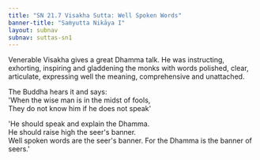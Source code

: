 ```yaml
---
title: "SN 21.7 Visakha Sutta: Well Spoken Words"
banner-title: "Saṁyutta Nikāya I" 
layout: subnav 
subnav: suttas-sn1
---
```


Venerable Visakha gives a great Dhamma talk. He was instructing, exhorting, inspiring and gladdening the monks with words polished, clear, articulate, expressing well the meaning, comprehensive and unattached.  


The Buddha hears it and says:  
'When the wise man is in the midst of fools,    
They do not know him if he does not speak'  

'He should speak and explain the Dhamma.  
He should raise high the seer's banner.  
Well spoken words are the seer's banner.
For the Dhamma is the banner of seers.'

